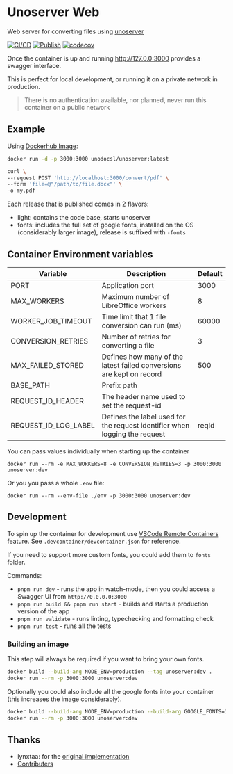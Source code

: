 # Unoserver Web

Web server for converting files using [unoserver](https://github.com/unoconv/unoserver)

[![CI/CD](https://github.com/unodocs/unoserver/actions/workflows/main.yml/badge.svg)](https://github.com/unodocs/unoserver/actions/workflows/main.yml)
[![Publish](https://github.com/unodocs/unoserver/actions/workflows/publish.yml/badge.svg)](https://github.com/unodocs/unoserver/actions/workflows/publish.yml)
[![codecov](https://codecov.io/gh/unodocs/unoserver/graph/badge.svg?token=2LFC0WZCQE)](https://codecov.io/gh/unodocs/unoserver)

Once the container is up and running http://127.0.0:3000 provides a swagger interface.

This is perfect for local development, or running it on a private network in production.

> There is no authentication available, nor planned, never run this container on a public network
 
## Example

Using [Dockerhub Image](https://hub.docker.com/r/unodocsl/unoserver):

```sh
docker run -d -p 3000:3000 unodocsl/unoserver:latest

curl \
--request POST 'http://localhost:3000/convert/pdf' \
--form 'file=@"/path/to/file.docx"' \
-o my.pdf
```


Each release that is published comes in 2 flavors:
- light: contains the code base, starts unoserver
- fonts: includes the full set of google fonts, installed on the OS (considerably larger image), release is suffixed with `-fonts`

## Container Environment variables

| Variable             | Description                                                                | Default |
| -------------------- | -------------------------------------------------------------------------- | ------- |
| PORT                 | Application port                                                           | 3000    |
| MAX_WORKERS          | Maximum number of LibreOffice workers                                      | 8       |
| WORKER_JOB_TIMEOUT   | Time limit that 1 file conversion can run (ms)                             | 60000   |
| CONVERSION_RETRIES   | Number of retries for converting a file                                    | 3       |
| MAX_FAILED_STORED    | Defines how many of the latest failed conversions are kept on record       | 500     |
| BASE_PATH            | Prefix path                                                                |         |
| REQUEST_ID_HEADER    | The header name used to set the request-id                                 |         |
| REQUEST_ID_LOG_LABEL | Defines the label used for the request identifier when logging the request | reqId   |

You can pass values individually when starting up the container

```shell
docker run --rm -e MAX_WORKERS=8 -e CONVERSION_RETRIES=3 -p 3000:3000 unoserver:dev
```

Or you you pass a whole `.env` file:

```shell
docker run --rm --env-file ./env -p 3000:3000 unoserver:dev
```

## Development

To spin up the container for development use [VSCode Remote Containers](https://code.visualstudio.com/docs/devcontainers/containers) feature. See `.devcontainer/devcontainer.json` for reference.

If you need to support more custom fonts, you could add them to `fonts` folder.

Commands:

- `pnpm run dev` - runs the app in watch-mode, then you could access a Swagger UI from `http://0.0.0.0:3000`
- `pnpm run build && pnpm run start` - builds and starts a production version of the app
- `pnpm run validate` - runs linting, typechecking and formatting check
- `pnpm run test` - runs all the tests

### Building an image

This step will always be required if you want to bring your own fonts.

```sh
docker build --build-arg NODE_ENV=production --tag unoserver:dev .
docker run --rm -p 3000:3000 unoserver:dev
```

Optionally you could also include all the google fonts into your container (this increases the image considerably).

```sh
docker build --build-arg NODE_ENV=production --build-arg GOOGLE_FONTS=1 --tag unoserver:dev .
docker run --rm -p 3000:3000 unoserver:dev
```

## Thanks

- lynxtaa: for the [original implementation](https://github.com/lynxtaa/unoserver-web)
- [Contributers](https://github.com/unodocs/unoserver/graphs/contributors)
